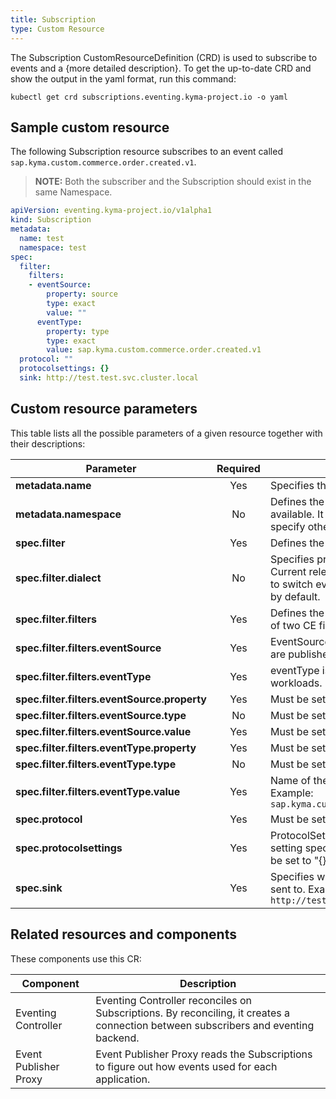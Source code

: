 ```yaml
---
title: Subscription
type: Custom Resource
---
```


The Subscription CustomResourceDefinition (CRD) is used to subscribe to events and a {more detailed description}. To get the up-to-date CRD and show the output in the yaml format, run this command:

`kubectl get crd subscriptions.eventing.kyma-project.io -o yaml`

## Sample custom resource

The following Subscription resource subscribes to an event called `sap.kyma.custom.commerce.order.created.v1`.

> **NOTE:** Both the subscriber and the Subscription should exist in the same Namespace.

```yaml
apiVersion: eventing.kyma-project.io/v1alpha1
kind: Subscription
metadata:
  name: test
  namespace: test
spec:
  filter:
    filters:
    - eventSource:
        property: source
        type: exact
        value: ""
      eventType:
        property: type
        type: exact
        value: sap.kyma.custom.commerce.order.created.v1
  protocol: ""
  protocolsettings: {}
  sink: http://test.test.svc.cluster.local
```

## Custom resource parameters

This table lists all the possible parameters of a given resource together with their descriptions:

| Parameter   | Required |  Description |
|-------------|:---------:|--------------|
| **metadata.name** | Yes | Specifies the name of the CR. |
| **metadata.namespace** | No | Defines the Namespace in which the CR is available. It is set to `default` unless your specify otherwise |
| **spec.filter** | Yes | Defines the list of filters |
| **spec.filter.dialect** | No | Specifies preferred eventing backend. Current release don't provide the capability to switch eventing backends. It is set to nats by default. |
| **spec.filter.filters** | Yes | Defines the filter element as a combination of two CE filter elements |
| **spec.filter.filters.eventSource** | Yes | EventSource is the origin from which Events are published. |
| **spec.filter.filters.eventType** | Yes | eventType is the type of Events to trigger workloads. |
| **spec.filter.filters.eventSource.property** | Yes | Must be set to `source` |
| **spec.filter.filters.eventSource.type** | No | Must be set to `exact` |
| **spec.filter.filters.eventSource.value** | Yes | Must be set to "" for nats backend |
| **spec.filter.filters.eventType.property** | Yes | Must be set to `type` |
| **spec.filter.filters.eventType.type** | No | Must be set to `exact` |
| **spec.filter.filters.eventType.value** | Yes | Name of the event to be subscribed to. Example: `sap.kyma.custom.commerce.order.created.v1` |
| **spec.protocol** | Yes | Must be set to `""` |
| **spec.protocolsettings** | Yes | ProtocolSettings defines the CE protocol setting specification implementation. Must be set to "{}" |
| **spec.sink** | Yes | Specifies where should matching events be sent to. Example: `http://test.test.svc.cluster.local`  |

## Related resources and components

These components use this CR:

| Component   |   Description |
|-------------|---------------|
| Eventing Controller | Eventing Controller reconciles on Subscriptions. By reconciling, it creates a connection between subscribers and eventing backend. |
| Event Publisher Proxy | Event Publisher Proxy reads the Subscriptions to figure out how events used for each application. |